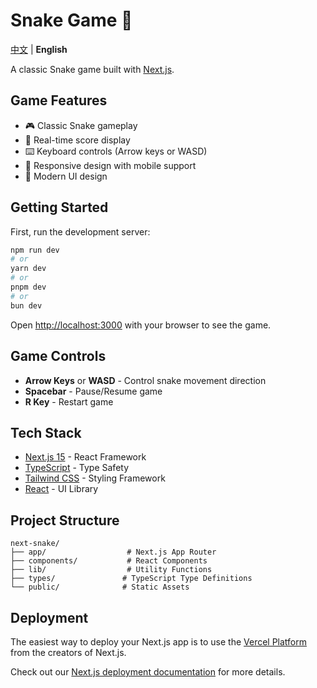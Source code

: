 # Snake Game 🐍

[中文](./README.md) | **English**

A classic Snake game built with [Next.js](https://nextjs.org).

## Game Features

- 🎮 Classic Snake gameplay
- 🎯 Real-time score display
- ⌨️ Keyboard controls (Arrow keys or WASD)
- 📱 Responsive design with mobile support
- 🎨 Modern UI design

## Getting Started

First, run the development server:

```bash
npm run dev
# or
yarn dev
# or
pnpm dev
# or
bun dev
```

Open [http://localhost:3000](http://localhost:3000) with your browser to see the game.

## Game Controls

- **Arrow Keys** or **WASD** - Control snake movement direction
- **Spacebar** - Pause/Resume game
- **R Key** - Restart game

## Tech Stack

- [Next.js 15](https://nextjs.org/) - React Framework
- [TypeScript](https://www.typescriptlang.org/) - Type Safety
- [Tailwind CSS](https://tailwindcss.com/) - Styling Framework
- [React](https://reactjs.org/) - UI Library

## Project Structure

```
next-snake/
├── app/                  # Next.js App Router
├── components/           # React Components
├── lib/                  # Utility Functions
├── types/               # TypeScript Type Definitions
└── public/              # Static Assets
```

## Deployment

The easiest way to deploy your Next.js app is to use the [Vercel Platform](https://vercel.com/new?utm_medium=default-template&filter=next.js&utm_source=create-next-app&utm_campaign=create-next-app-readme) from the creators of Next.js.

Check out our [Next.js deployment documentation](https://nextjs.org/docs/app/building-your-application/deploying) for more details.